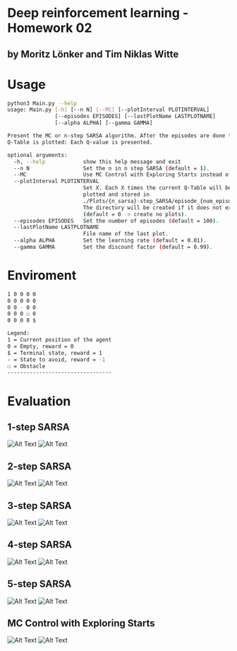 # Deep reinforcement learning - Homework 02
## by Moritz Lönker and Tim Niklas Witte 

# Usage

```bash
python3 Main.py --help
usage: Main.py [-h] [--n N] [--MC] [--plotInterval PLOTINTERVAL]
               [--episodes EPISODES] [--lastPlotName LASTPLOTNAME]
               [--alpha ALPHA] [--gamma GAMMA]

Present the MC or n-step SARSA algorithm. After the episodes are done the
Q-Table is plotted: Each Q-value is presented.

optional arguments:
  -h, --help            show this help message and exit
  --n N                 Set the n in n step SARSA (default = 1).
  --MC                  Use MC Control with Exploring Starts instead of SARSA.
  --plotInterval PLOTINTERVAL
                        Set X. Each X times the current Q-Table will be
                        plotted and stored in
                        ./Plots/{n_sarsa}-step_SARSA/episode_{num_episode}.
                        The directory will be created if it does not exists.
                        (default = 0 -> create no plots).
  --episodes EPISODES   Set the number of episodes (default = 100).
  --lastPlotName LASTPLOTNAME
                        File name of the last plot.
  --alpha ALPHA         Set the learning rate (default = 0.01).
  --gamma GAMMA         Set the discount factor (default = 0.99).
```

# Enviroment


```bash
1 0 0 0 0 
0 0 0 0 0 
0 0 - 0 0 
0 0 0 ☐ 0 
0 0 0 0 $ 

Legend:
1 = Current position of the agent
0 = Empty, reward = 0
$ = Terminal state, reward = 1 
- = State to avoid, reward = -1
☐ = Obstacle
---------------------------------
```

# Evaluation
## 1-step SARSA
![Alt Text](./GIFs/1-step_SARSA.gif)
![Alt Text](./Plots/1-step_SARSA/episode_999.png)

## 2-step SARSA
![Alt Text](./GIFs/2-step_SARSA.gif)
![Alt Text](./Plots/2-step_SARSA/episode_999.png)

## 3-step SARSA
![Alt Text](./GIFs/3-step_SARSA.gif)
![Alt Text](./Plots/3-step_SARSA/episode_999.png)

## 4-step SARSA
![Alt Text](./GIFs/4-step_SARSA.gif)
![Alt Text](./Plots/4-step_SARSA/episode_999.png)

## 5-step SARSA
![Alt Text](./GIFs/5-step_SARSA.gif)
![Alt Text](./Plots/5-step_SARSA/episode_999.png)

## MC Control with Exploring Starts
![Alt Text](./GIFs/MC_Control.gif)
![Alt Text](./Plots/MC_Control/episode_19999.png)
